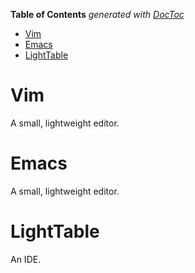 <!-- START doctoc generated TOC please keep comment here to allow auto update -->
<!-- DON'T EDIT THIS SECTION, INSTEAD RE-RUN doctoc TO UPDATE -->
**Table of Contents**  *generated with [DocToc](https://github.com/thlorenz/doctoc)*

- [Vim](#vim)
- [Emacs](#emacs)
- [LightTable](#lighttable)

<!-- END doctoc generated TOC please keep comment here to allow auto update -->

# Vim
A small, lightweight editor.

# Emacs
A small, lightweight editor.

# LightTable
An IDE.
